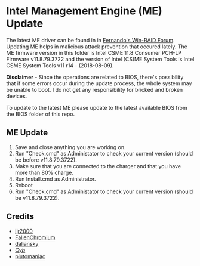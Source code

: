 # Intel Management Engine (ME) Update

The latest ME driver can be found in in [Fernando's Win-RAID Forum](https://www.win-raid.com/t596f39-Intel-Management-Engine-Drivers-Firmware-amp-System-Tools.html). Updating ME helps in malicious attack prevention that occured lately. The ME firmware version in this folder is Intel CSME 11.8 Consumer PCH-LP Firmware v11.8.79.3722 and the version of Intel (CS)ME System Tools is Intel CSME System Tools v11 r14 - (2018-08-09).

**Disclaimer** - Since the operations are related to BIOS, there's possibility that if some errors occur during the update process, the whole system may be unable to boot. I do not get any responsibility for bricked and broken devices.

To update to the latest ME please update to the latest available BIOS from the BIOS folder of this repo.

## ME Update

1. Save and close anything you are working on.
2. Run "Check.cmd" as Administator to check your current version (should be before v11.8.79.3722).
3. Make sure that you are connected to the charger and that you have more than 80% charge.
4. Run Install.cmd as Administrator.
7. Reboot
8. Run "Check.cmd" as Administator to check your current version (should be v11.8.79.3722).

## Credits

- [jjr2000](https://github.com/jjr2000)
- [FallenChromium](https://github.com/FallenChromium)
- [daliansky](https://github.com/daliansky)
- [_Cyb_](https://4pda.ru/forum/index.php?showuser=914121)
- [plutomaniac](https://www.win-raid.com/t596f39-Intel-Management-Engine-Drivers-Firmware-amp-System-Tools.html#no_permission_userprofile)


